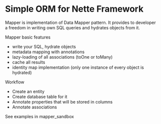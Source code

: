 Simple ORM for Nette Framework
==============================

Mapper is implementation of Data Mapper pattern. It provides to developer a freedom in writing own SQL queries 
and hydrates objects from it. 

Mapper basic features
- write your SQL, hydrate objects
- metadata mapping with annotations
- lazy-loading of all associations (toOne or toMany)
- cache all results
- identity map implementation (only one instance of every object is hydrated)

Workflow
- Create an entity
- Create database table for it
- Annotate properties that will be stored in columns
- Annotate associations

See examples in mapper_sandbox
